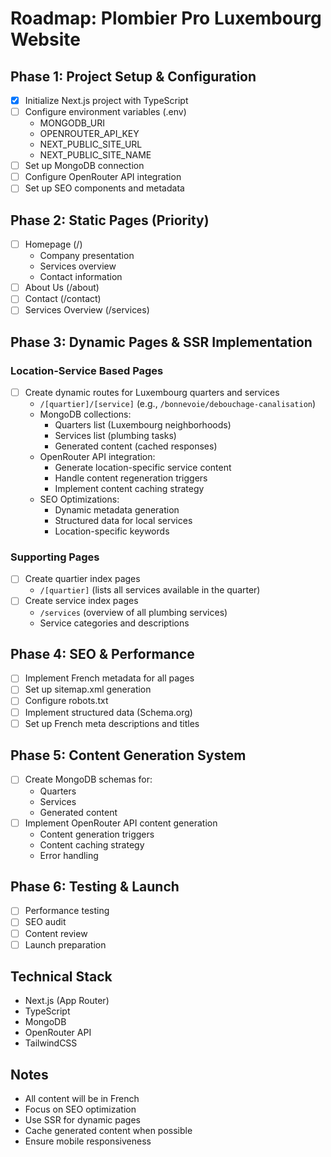 # Roadmap: Plombier Pro Luxembourg Website

## Phase 1: Project Setup & Configuration
- [x] Initialize Next.js project with TypeScript
- [ ] Configure environment variables (.env)
  - MONGODB_URI
  - OPENROUTER_API_KEY
  - NEXT_PUBLIC_SITE_URL
  - NEXT_PUBLIC_SITE_NAME
- [ ] Set up MongoDB connection
- [ ] Configure OpenRouter API integration
- [ ] Set up SEO components and metadata

## Phase 2: Static Pages (Priority)
- [ ] Homepage (/)
  - Company presentation
  - Services overview
  - Contact information
- [ ] About Us (/about)
- [ ] Contact (/contact)
- [ ] Services Overview (/services)

## Phase 3: Dynamic Pages & SSR Implementation
### Location-Service Based Pages
- [ ] Create dynamic routes for Luxembourg quarters and services
  - `/[quartier]/[service]` (e.g., `/bonnevoie/debouchage-canalisation`)
  - MongoDB collections:
    - Quarters list (Luxembourg neighborhoods)
    - Services list (plumbing tasks)
    - Generated content (cached responses)
  - OpenRouter API integration:
    - Generate location-specific service content
    - Handle content regeneration triggers
    - Implement content caching strategy
  - SEO Optimizations:
    - Dynamic metadata generation
    - Structured data for local services
    - Location-specific keywords

### Supporting Pages
- [ ] Create quartier index pages
  - `/[quartier]` (lists all services available in the quarter)
- [ ] Create service index pages
  - `/services` (overview of all plumbing services)
  - Service categories and descriptions

## Phase 4: SEO & Performance
- [ ] Implement French metadata for all pages
- [ ] Set up sitemap.xml generation
- [ ] Configure robots.txt
- [ ] Implement structured data (Schema.org)
- [ ] Set up French meta descriptions and titles

## Phase 5: Content Generation System
- [ ] Create MongoDB schemas for:
  - Quarters
  - Services
  - Generated content
- [ ] Implement OpenRouter API content generation
  - Content generation triggers
  - Content caching strategy
  - Error handling

## Phase 6: Testing & Launch
- [ ] Performance testing
- [ ] SEO audit
- [ ] Content review
- [ ] Launch preparation

## Technical Stack
- Next.js (App Router)
- TypeScript
- MongoDB
- OpenRouter API
- TailwindCSS

## Notes
- All content will be in French
- Focus on SEO optimization
- Use SSR for dynamic pages
- Cache generated content when possible
- Ensure mobile responsiveness
